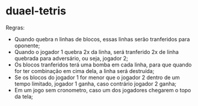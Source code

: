 # duael-tetris


Regras:
- Quando quebra n linhas de blocos, essas linhas serão tranferidos para oponente;
- Quando o jogador 1 quebra 2x da linha, será tranferido 2x de linha quebrada para adversário, ou seja, jogador 2;
- Os blocos tranferidos terá uma bomba em cada linha, para que quando for ter combinação em cima dela, a linha será destruída;
- Se os blocos do jogador 1 for menor que o jogador 2 dentro de um tempo limitado, jogador 1 ganha, caso contrário jogador 2 ganha;
- Em um jogo sem cronometro, caso um dos jogadores chegarem o topo da tela;
